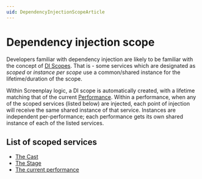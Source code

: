 ```yaml
---
uid: DependencyInjectionScopeArticle
---
```


# Dependency injection scope

Developers familiar with dependency injection are likely to be familiar with the concept of [DI Scopes].
That is - some services which are designated as _scoped_ or _instance per scope_ use a common/shared instance for the lifetime/duration of the scope.

Within Screenplay logic, a DI scope is automatically created, with a lifetime matching that of the current [Performance].
Within a performance, when any of the scoped services (listed below) are injected, each point of injection will receive the same shared instance of that service.
Instances are independent per-performance; each performance gets its own shared instance of each of the listed services.

[DI Scopes]: https://learn.microsoft.com/en-us/dotnet/core/extensions/dependency-injection#service-lifetimes
[Performance]: xref:CSF.Screenplay.Performance

## List of scoped services

* [The Cast](xref:CSF.Screenplay.ICast)
* [The Stage](xref:CSF.Screenplay.IStage)
* [The current performance](xref:CSF.Screenplay.Performance)